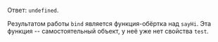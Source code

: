 Ответ: `undefined`.

Результатом работы `bind` является функция-обёртка над `sayHi`. Эта функция -- самостоятельный объект, у неё уже нет свойства `test`.

